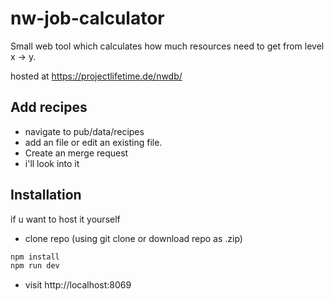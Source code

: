 # nw-job-calculator
Small web tool which calculates how much resources need to get from level x -> y.

hosted at https://projectlifetime.de/nwdb/

## Add recipes
- navigate to pub/data/recipes
- add an file or edit an existing file.
- Create an merge request
- i'll look into it


## Installation
if u want to host it yourself

- clone repo (using git clone or download repo as .zip)
```bash
npm install
npm run dev
```
- visit http://localhost:8069
